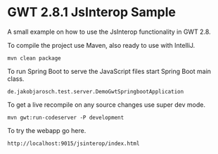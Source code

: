 # GWT 2.8.1 JsInterop Sample

A small example on how to use the JsInterop functionality in GWT 2.8.

To compile the project use Maven, also ready to use with IntelliJ.
```
mvn clean package
```

To run Spring Boot to serve the JavaScript files start Spring Boot main class.
```
de.jakobjarosch.test.server.DemoGwtSpringbootApplication
```

To get a live recompile on any source changes use super dev mode.
```
mvn gwt:run-codeserver -P development
```

To try the webapp go here.
```
http://localhost:9015/jsinterop/index.html
```